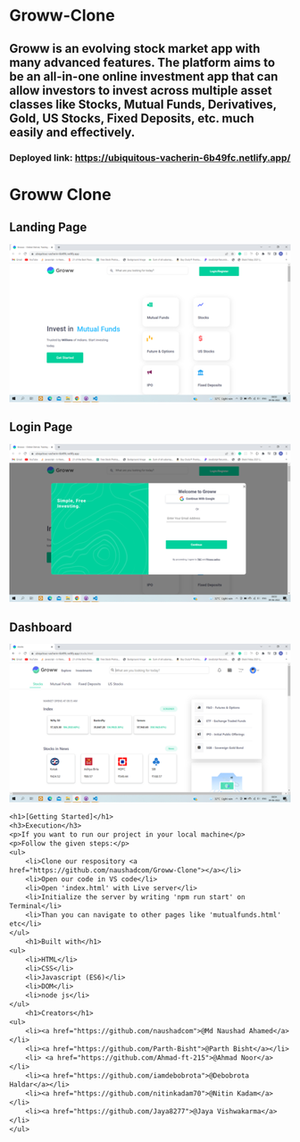 # Groww-Clone
## Groww is an evolving stock market app with many advanced features. The platform aims to be an all-in-one online investment app that can allow investors to invest across multiple asset classes like Stocks, Mutual Funds, Derivatives, Gold, US Stocks, Fixed Deposits, etc. much easily and effectively.

### Deployed link: https://ubiquitous-vacherin-6b49fc.netlify.app/


<h1>Groww Clone</h1>
 <h2>Landing Page</h2>
    <img src="https://github.com/naushadcom/Groww-Clone/blob/main/pic/Screenshot%20(1112).png" alt="">
  <h2>Login Page</h2>
    <img src="https://github.com/naushadcom/Groww-Clone/blob/main/pic/Screenshot%20(1113).png" alt="">
       <h2>Dashboard</h2>
    <img src="https://github.com/naushadcom/Groww-Clone/blob/main/pic/Screenshot%20(1114).png" alt="">
   
    <h1>[Getting Started]</h1>
    <h3>Execution</h3>
    <p>If you want to run our project in your local machine</p>
    <p>Follow the given steps:</p>
    <ul>
        <li>Clone our respository <a href="https://github.com/naushadcom/Groww-Clone"></a></li>
        <li>Open our code in VS code</li>
        <li>Open 'index.html' with Live server</li>
        <li>Initialize the server by writing 'npm run start' on Terminal</li>
        <li>Than you can navigate to other pages like 'mutualfunds.html' etc</li>
    </ul>
        <h1>Built with</h1>
    <ul>
        <li>HTML</li>
        <li>CSS</li>
        <li>Javascript (ES6)</li>
        <li>DOM</li>
        <li>node js</li>
    </ul>
        <h1>Creators</h1>
    <ul>
        <li><a href="https://github.com/naushadcom">@Md Naushad Ahamed</a></li>
        <li><a href="https://github.com/Parth-Bisht">@Parth Bisht</a></li>
        <li> <a href="https://github.com/Ahmad-ft-215">@Ahmad Noor</a> </li>
        <li><a href="https://github.com/iamdebobrota">@Debobrota Haldar</a></li>
        <li><a href="https://github.com/nitinkadam70">@Nitin Kadam</a></li>
        <li><a href="https://github.com/Jaya8277">@Jaya Vishwakarma</a></li>
    </ul>  
